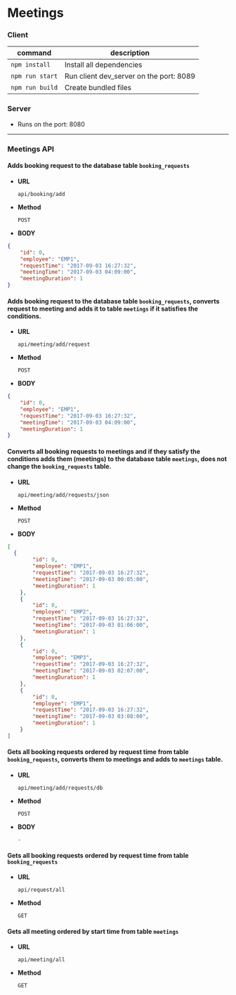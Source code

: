 # Meetings
### Client 
|command|description|
|---|---|
|`npm install`| Install all dependencies|
|`npm run start`| Run client dev_server on the port: 8089|
|`npm run build`|	Create bundled files|

### Server
* Runs on the port: 8080

***
### Meetings API 


#### Adds booking request to the database table `booking_requests`  
* **URL**

  `api/booking/add`   
* **Method**

  `POST`
* **BODY**
```json
{
    "id": 0,
    "employee": "EMP1",
    "requestTime": "2017-09-03 16:27:32",
    "meetingTime": "2017-09-03 04:09:00",
    "meetingDuration": 1
}
```


#### Adds booking request to the database table `booking_requests`, converts request to meeting and adds it to table `meetings` if it satisfies the conditions.  
* **URL**

  `api/meeting/add/request`   
* **Method**

  `POST`
* **BODY**
```json
{
    "id": 0,
    "employee": "EMP1",
    "requestTime": "2017-09-03 16:27:32",
    "meetingTime": "2017-09-03 04:09:00",
    "meetingDuration": 1
}
```


#### Converts all booking requests to meetings and if they satisfy the conditions adds them (meetings) to the database table `meetings`, does not change the `booking_requests` table.  
* **URL**

  `api/meeting/add/requests/json`   
* **Method**

  `POST`
* **BODY**
```json
[
  {
        "id": 0,
        "employee": "EMP1",
        "requestTime": "2017-09-03 16:27:32",
        "meetingTime": "2017-09-03 00:05:00",
        "meetingDuration": 1
    },
    {
        "id": 0,
        "employee": "EMP2",
        "requestTime": "2017-09-03 16:27:32",
        "meetingTime": "2017-09-03 01:06:00",
        "meetingDuration": 1
    },
    {
        "id": 0,
        "employee": "EMP3",
        "requestTime": "2017-09-03 16:27:32",
        "meetingTime": "2017-09-03 02:07:00",
        "meetingDuration": 1
    },
    {
        "id": 0,
        "employee": "EMP1",
        "requestTime": "2017-09-03 16:27:32",
        "meetingTime": "2017-09-03 03:08:00",
        "meetingDuration": 1
    }
]
```


#### Gets all booking requests ordered by request time from table `booking_requests`, converts them to meetings and adds to `meetings` table.

* **URL**

  `api/meeting/add/requests/db`   
* **Method**

  `POST`
* **BODY**

   `-`

#### Gets all booking requests ordered by request time from table `booking_requests`

* **URL**

  `api/request/all`   
* **Method**

  `GET`


#### Gets all meeting ordered by start time from table `meetings`

* **URL**

  `api/meeting/all`   
* **Method**

  `GET`





